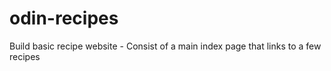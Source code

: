 # odin-recipes

Build basic recipe website
    - Consist of a main index page that links to a few recipes
    